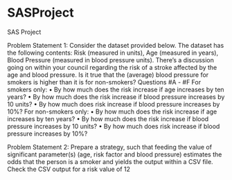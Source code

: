 # SASProject
SAS Project

Problem Statement 1:
Consider the dataset provided below. The dataset has the following contents: Risk (measured in units), Age (measured in years), Blood Pressure (measured in blood pressure units).
There’s a discussion going on within your council regarding the risk of a stroke affected by the age and blood pressure.
Is it true that the (average) blood pressure for smokers is higher than it is for non-smokers?
Questions #A - #F
For smokers only:
• By how much does the risk increase if age increases by ten years?
• By how much does the risk increase if blood pressure increases by 10 units?
• By how much does risk increase if blood pressure increases by 10%?
For non-smokers only:
• By how much does the risk increase if age increases by ten years?
• By how much does the risk increase if blood pressure increases by 10 units?
• By how much does risk increase if blood pressure increases by 10%?

Problem Statement 2:
Prepare a strategy, such that feeding the value of significant parameter(s) (age, risk factor and blood pressure) estimates the odds that the person is a smoker and yields the output within a CSV file.
Check the CSV output for a risk value of 12
